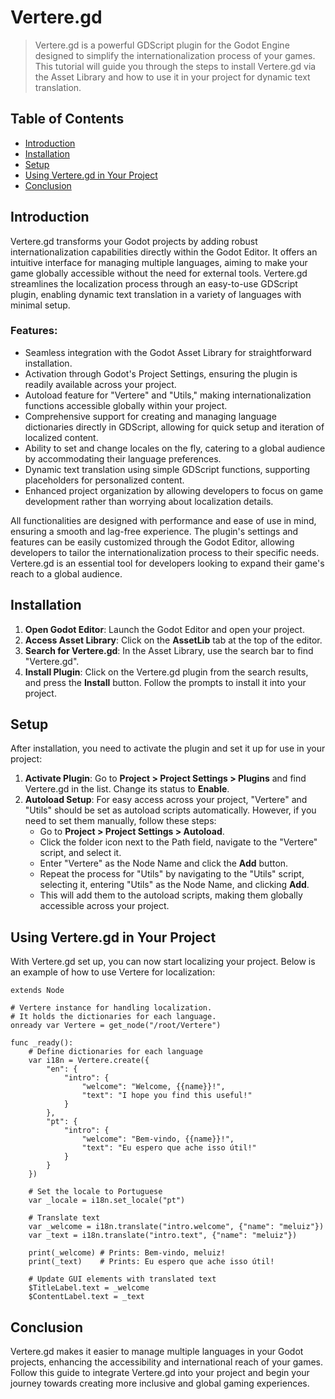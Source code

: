 # Vertere.gd
> Vertere.gd is a powerful GDScript plugin for the Godot Engine designed to simplify the internationalization process of your games. This tutorial will guide you through the steps to install Vertere.gd via the Asset Library and how to use it in your project for dynamic text translation.

## Table of Contents

- [Introduction](#introduction)
- [Installation](#installation)
- [Setup](#setup)
- [Using Vertere.gd in Your Project](#using-verteregd-in-your-project)
- [Conclusion](#conclusion)

## Introduction

Vertere.gd transforms your Godot projects by adding robust internationalization capabilities directly within the Godot Editor. It offers an intuitive interface for managing multiple languages, aiming to make your game globally accessible without the need for external tools. Vertere.gd streamlines the localization process through an easy-to-use GDScript plugin, enabling dynamic text translation in a variety of languages with minimal setup.

### Features:

- Seamless integration with the Godot Asset Library for straightforward installation.
- Activation through Godot's Project Settings, ensuring the plugin is readily available across your project.
- Autoload feature for "Vertere" and "Utils," making internationalization functions accessible globally within your project.
- Comprehensive support for creating and managing language dictionaries directly in GDScript, allowing for quick setup and iteration of localized content.
- Ability to set and change locales on the fly, catering to a global audience by accommodating their language preferences.
- Dynamic text translation using simple GDScript functions, supporting placeholders for personalized content.
- Enhanced project organization by allowing developers to focus on game development rather than worrying about localization details.

All functionalities are designed with performance and ease of use in mind, ensuring a smooth and lag-free experience. The plugin's settings and features can be easily customized through the Godot Editor, allowing developers to tailor the internationalization process to their specific needs. Vertere.gd is an essential tool for developers looking to expand their game's reach to a global audience.

## Installation

1. **Open Godot Editor**: Launch the Godot Editor and open your project.
2. **Access Asset Library**: Click on the **AssetLib** tab at the top of the editor.
3. **Search for Vertere.gd**: In the Asset Library, use the search bar to find "Vertere.gd". 
4. **Install Plugin**: Click on the Vertere.gd plugin from the search results, and press the **Install** button. Follow the prompts to install it into your project.

## Setup

After installation, you need to activate the plugin and set it up for use in your project:

1. **Activate Plugin**: Go to **Project > Project Settings > Plugins** and find Vertere.gd in the list. Change its status to **Enable**.
2. **Autoload Setup**: For easy access across your project, "Vertere" and "Utils" should be set as autoload scripts automatically. However, if you need to set them manually, follow these steps:
   - Go to **Project > Project Settings > Autoload**.
   - Click the folder icon next to the Path field, navigate to the "Vertere" script, and select it.
   - Enter "Vertere" as the Node Name and click the **Add** button.
   - Repeat the process for "Utils" by navigating to the "Utils" script, selecting it, entering "Utils" as the Node Name, and clicking **Add**.
   - This will add them to the autoload scripts, making them globally accessible across your project.

## Using Vertere.gd in Your Project

With Vertere.gd set up, you can now start localizing your project. Below is an example of how to use Vertere for localization:

```gdscript
extends Node

# Vertere instance for handling localization.
# It holds the dictionaries for each language.
onready var Vertere = get_node("/root/Vertere")

func _ready():
    # Define dictionaries for each language
    var i18n = Vertere.create({
        "en": {
            "intro": {
                "welcome": "Welcome, {{name}}!",
                "text": "I hope you find this useful!"
            }
        },
        "pt": {
            "intro": {
                "welcome": "Bem-vindo, {{name}}!",
                "text": "Eu espero que ache isso útil!"
            }
        }
    })
    
    # Set the locale to Portuguese
    var _locale = i18n.set_locale("pt")
    
    # Translate text
    var _welcome = i18n.translate("intro.welcome", {"name": "meluiz"})
    var _text = i18n.translate("intro.text", {"name": "meluiz"})
    
    print(_welcome) # Prints: Bem-vindo, meluiz!
    print(_text)    # Prints: Eu espero que ache isso útil!

    # Update GUI elements with translated text
    $TitleLabel.text = _welcome
    $ContentLabel.text = _text
```

## Conclusion

Vertere.gd makes it easier to manage multiple languages in your Godot projects, enhancing the accessibility and international reach of your games. Follow this guide to integrate Vertere.gd into your project and begin your journey towards creating more inclusive and global gaming experiences.
